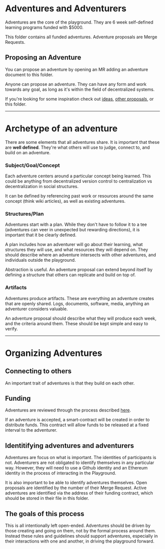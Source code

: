 # Adventures and Adventurers
Adventures are the core of the playground. They are 6 week self-defined learning
programs funded with $5000.

This folder contains all funded adventures. Adventure proposals are Merge
Requests.

## Proposing an Adventure 
You can propose an adventure by opening an MR adding an adventure document to
this folder.

Anyone can propose an adventure. They can have any form and work towards any
goal, as long as it's within the field of decentralized systems.

If you're looking for some inspiration check out
[ideas](https://gitlab.com/fathom/playground/issues?label_name%5B%5D=idea),
[other
proposals](https://gitlab.com/fathom/playground/issues?label_name%5B%5D=proposal),
or this folder.

------------------------------------------------

# Archetype of an adventure
There are some elements that all adventures share. It is important that these
are **well defined**. They're what others will use to judge, connect to, and
build on an adventure.

### Subject/Goal/Concept
Each adventure centers around a particular concept being learned. This could be
anything from decentralized version control to centralization vs
decentralization in social structures.

It can be defined by referencing past work or resources around the same concept
(think wiki articles), as well as existing adventures.

### Structures/Plan
Adventures start with a plan. While they don't have to follow it to a tee
(adventures can veer in unexpected but rewarding directions), it is important
that it be clearly defined.

A plan includes how an adventurer will go about their learning, what structures
they will use, and what resources they will depend on. They should describe
where an adventure intersects with other adventures, and individuals outside the
playground.

Abstraction is useful. An adventure proposal can extend beyond itself by
defining a structure that others can replicate and build on top of.

### Artifacts
Adventures produce artifacts. These are everything an adventure creates that are
openly shared. Logs, documents, software, media, anything an adventurer
considers valuable.

An adventure proposal should describe what they will produce each week, and the
criteria around them. These should be kept simple and easy to verify.

----------------------------------------
# Organizing Adventures 

## Connecting to others

An important trait of adventures is that they build on each other.

## Funding 
Adventures are reviewed through the process described
[here](../governance/reviewing.md).

If an adventure is accepted, a smart-contract will be created in order to
distribute funds. This contract will allow funds to be released at a fixed
interval to the adventurer.

## Identitifying adventures and adventurers

Adventures are focus on what is important. The identities of participants is
not. Adventurers are not obligated to identify themselves in any particular way.
However, they will need to use a Github identity and an Ethereum identity in the
process of interacting in the Playground.

It is also important to be able to identify adventures themselves. Open
proposals are identified by the number of their Merge Request. Active adventures
are identified via the address of their funding contract, which should be stored
in their file in this folder.

## The goals of this process
This is all intentionally left open-ended. Adventures should be driven by those
creating and going on them, not by the formal process around them. Instead these
rules and guidelines should support adventures, especially in their interactions
with one and another, in driving the playground forward.

